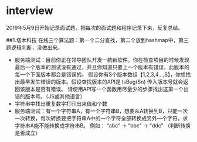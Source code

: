 # interview
2019年5月9日开始记录面试题，把每次的面试题和程序记录下来，反复总结。

##1.塔木科技
在线三个算法题：第一个二分查找，第二个放到hashmap中，第三题逻辑判断，没做出来。

- 服务端测试：目前你正在领导团队开发一款新软件。你在检查项目的时候发现最后一个版本的测试没有通过，并且你知道只要上一个版本有错误，此版本的每一个下面版本都会是错误的。 假设你有S个版本数组【1,2,3,4...,S】，你想找出最早发生错误的版本。假设查找版本的API是 IsBug(Sn) 传入版本号就会返回该版本是否有错误。 请使用API写一个函数用尽量少的步骤找出这第一个出错的版本号。（JS或其他语言）
- 字符串中找出重复数字打印出来值和个数
- 服务端测试：有一个字符串A，有一个字符串B，想要从A转换到B，只能一次一次转换，每次转换要把字符串A中的一个字符全部转换成另外一个字符。求字符串A能不能转换成字符串B。 例如： “abc” -> "bbc" -> "ddc" （判断转换是否成立）
